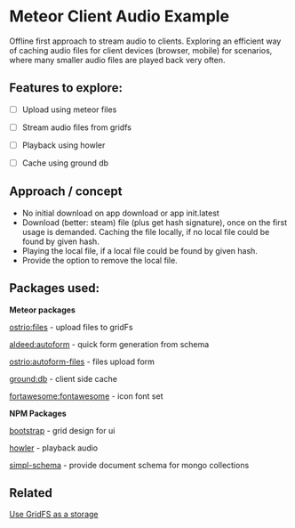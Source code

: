 # Meteor Client Audio Example

Offline first approach to stream audio to clients. 
Exploring an efficient way of caching audio files for client devices (browser, mobile) for scenarios, where many smaller audio files are played back very often.  

## Features to explore:

* [ ] Upload using meteor files
* [ ] Stream audio files from gridfs
* [ ] Playback using howler
* [ ] Cache using ground db


## Approach / concept

* No initial download on app download or app init.latest
* Download (better: steam) file (plus get hash signature), once on the first usage is demanded. 
Caching the file locally, if no local file could be found by given hash.  
* Playing the local file, if a local file could be found by given hash.
* Provide the option to remove the local file.

## Packages used:

**Meteor packages**

[ostrio:files](https://github.com/VeliovGroup/Meteor-Files) - upload files to gridFs

[aldeed:autoform](https://github.com/aldeed/meteor-autoform) - quick form generation from schema

[ostrio:autoform-files](https://github.com/VeliovGroup/Meteor-Files) - files upload form

[ground:db](https://github.com/GroundMeteor/db) - client side cache

[fortawesome:fontawesome]() - icon font set


**NPM Packages**


[bootstrap](https://github.com/twbs/bootstrap) - grid design for ui

[howler](https://github.com/goldfire/howler.js) - playback audio

[simpl-schema](https://github.com/aldeed/simple-schema-js) - provide document schema for mongo collections


## Related

[Use GridFS as a storage](https://github.com/VeliovGroup/Meteor-Files/wiki/GridFS-Integration)
